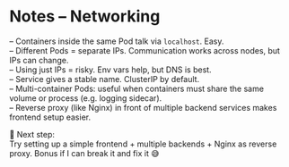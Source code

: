 # Notes – Networking

– Containers inside the same Pod talk via `localhost`. Easy.  
– Different Pods = separate IPs. Communication works across nodes, but IPs can change.  
– Using just IPs = risky. Env vars help, but DNS is best.  
– Service gives a stable name. ClusterIP by default.  
– Multi-container Pods: useful when containers must share the same volume or process (e.g. logging sidecar).  
– Reverse proxy (like Nginx) in front of multiple backend services makes frontend setup easier.

🔧 Next step:  
Try setting up a simple frontend + multiple backends + Nginx as reverse proxy. Bonus if I can break it and fix it 😅
